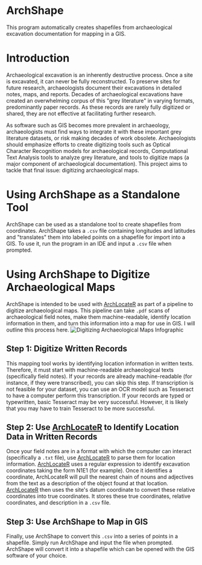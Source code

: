 # ArchShape
This program automatically creates shapefiles from archaeological excavation documentation for mapping in a GIS.

# Introduction
Archaeological excavation is an inherently destructive process. Once a site is excavated, it can never be fully reconstructed. To preserve sites for future research, archaeologists document their excavations in detailed notes, maps, and reports. Decades of archaeological excavations have created an overwhelming corpus of this "grey literature" in varying formats, predominantly paper records. As these records are rarely fully digitized or shared, they are not effective at facilitating further research.

As software such as GIS becomes more prevalent in archaeology, archaeologists must find ways to integrate it with these important grey literature datasets, or risk making decades of work obsolete. Archaeologists should emphasize efforts to create digitizing tools such as Optical Character Recognition models for archaeological records, Computational Text Analysis tools to analyze grey literature, and tools to digitize maps (a major component of archaeological documentation). This project aims to tackle that final issue: digitizing archaeological maps.

# Using ArchShape as a Standalone Tool
ArchShape can be used as a standalone tool to create shapefiles from coordinates. ArchShape takes a `.csv` file containing longitudes and latitudes and "translates" them into labeled points on a shapefile for import into a GIS. To use it, run the program in an IDE and input a `.csv` file when prompted. 

# Using ArchShape to Digitize Archaeological Maps
ArchShape is intended to be used with [ArchLocateR](https://github.com/EFletcher2014/ArchLocateR) as part of a pipeline to digitize archaeological maps. This pipeline can take `.pdf` scans of archaeological field notes, make them machine-readable, identify location information in them, and turn this information into a map for use in GIS. I will outline this process here.
![Digitizing Archaeological Maps Infographic](https://www.canva.com/design/DAEPGBsRBDc/view)

## Step 1: Digitize Written Records
This mapping tool works by identifying location information in written texts. Therefore, it must start with machine-readable archaeological texts (specifically field notes). If your records are already machine-readable (for instance, if they were transcribed), you can skip this step. If transcription is not feasible for your dataset, you can use an OCR model such as Tesseract to have a computer perform this transcription. If your records are typed or typewritten, basic Tesseract may be very successful. However, it is likely that you may have to train Tesseract to be more successful.

## Step 2: Use [ArchLocateR](https://github.com/EFletcher2014/ArchLocateR) to Identify Location Data in Written Records
Once your field notes are in a format with which the computer can interact (specifically a `.txt` file), use [ArchLocateR](https://github.com/EFletcher2014/ArchLocateR) to parse them for location information. [ArchLocateR](https://github.com/EFletcher2014/ArchLocateR) uses a regular expression to identify excavation coordinates taking the form N1E1 (for example). Once it identifies a coordinate, ArchLocateR will pull the nearest chain of nouns and adjectives from the text as a description of the object found at that location. [ArchLocateR](https://github.com/EFletcher2014/ArchLocateR) then uses the site's datum coordinate to convert these relative coordinates into true coordinates. It stores these true coordinates, relative coordinates, and description in a `.csv` file.

## Step 3: Use ArchShape to Map in GIS
Finally, use ArchShape to convert this `.csv` into a series of points in a shapefile. Simply run ArchShape and input the file when prompted. ArchShape will convert it into a shapefile which can be opened with the GIS software of your choice.
